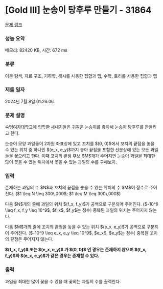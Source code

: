# [Gold III] 눈송이 탕후루 만들기 - 31864 

[문제 링크](https://www.acmicpc.net/problem/31864) 

### 성능 요약

메모리: 82420 KB, 시간: 672 ms

### 분류

이분 탐색, 자료 구조, 기하학, 해시를 사용한 집합과 맵, 수학, 트리를 사용한 집합과 맵

### 제출 일자

2024년 7월 8일 01:26:06

### 문제 설명

<p>숙명여자대학교에 입학한 새내기들은 귀여운 눈송이를 좋아해 눈송이 탕후루를 만들려고 한다.</p>

<p>눈송이 모양 과일들이 2차원 좌표상에 있고 꼬치를 $(0, 0)$에서 꼬치의 끝점을 놓을 수 있는 위치 중 하나인 $(e_x, e_y)$까지 놓아 끝점을 포함한 선분상에 있는 모든 과일들을 꽂으려고 한다. 이때 꼬치의 끝점 후보 $M$개가 주어지면 눈송이 과일을 최대한 많이 꽂을 수 있는 위치에서 꽂을 수 있는 과일의 수를 구해보자.</p>

### 입력 

 <p>존재하는 과일의 수 $N$과 꼬치의 끝점을 놓을 수 있는 위치의 수 $M$이 정수로 주어진다. ($1 \leq N \leq 300\,000$; $1 \leq M \leq 300\,000$)</p>

<p>다음 $N$개의 줄에 과일의 위치 $(f_x, f_y)$가 공백으로 구분되어 주어진다. ($-10^9 \leq f_x, f_y \leq 10^9$, $f_x$, $f_y$는 정수) 중복된 과일의 위치는 주어지지 않는다.</p>

<p>다음 $M$개의 줄에 꼬치의 끝점을 놓을 수 있는 위치 $(e_x, e_y)$가 공백으로 구분되어 주어진다. ($-10^9 \leq e_x, e_y \leq 10^9$, $e_x$, $e_y$는 정수) 중복된 꼬치의 끝점은 주어지지 않는다.</p>

<p><strong>$(f_x, f_y)$ 또는 $(e_x, e_y)$ 가 $(0, 0)$ 인 경우는 존재하지 않으며 $(f_x, f_y)$와 $(e_x, e_y)$가 같은 경우는 존재할 수 있다.</strong></p>

### 출력 

 <p>과일을 최대한 많이 꽂을 수 있을 때 꽂히는 과일의 수를 출력한다.</p>

